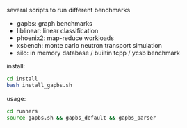 
several scripts to run different benchmarks

- gapbs: graph benchmarks
- liblinear: linear classification
- phoenix2: map-reduce workloads
- xsbench: monte carlo neutron transport simulation
- silo: in memory database / builtin tcpp / ycsb benchmark

install:
```bash 
cd install
bash install_gapbs.sh
```

usage:
```bash
cd runners
source gapbs.sh && gapbs_default && gapbs_parser
```
